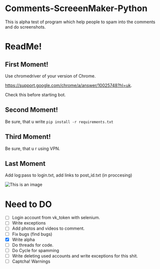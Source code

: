 # Comments-ScreeenMaker-Python
This is alpha test of program which help people to spam into the comments and do screenshots.

# ReadMe!
## First Moment!

Use chromedriver of your version of Chrome. 

https://support.google.com/chrome/a/answer/10025748?hl=uk.

Check this before starting bot.

## Second Moment!
Be sure, that u write ```pip install -r requirements.txt```

## Third Moment! 
Be sure, that u r using VPN. 

## Last Moment

Add log:pass to login.txt, add links to post_id.txt (in proccesing)

![This is an image](https://arthive.net/res/media/img/orig/work/6e8/339768.png)

# Need to DO

- [ ] Login account from vk_token with selenium.
- [ ] Write exceptions
- [ ] Add photos and videos to comment. 
- [ ] Fix bugs (find bugs) 
- [x] Write alpha
- [ ] Do threads for code.
- [ ] Do Cycle for spamming
- [ ] Write deleting used accounts and write exceptions for this shit. 
- [ ] Captcha! Warnings 
